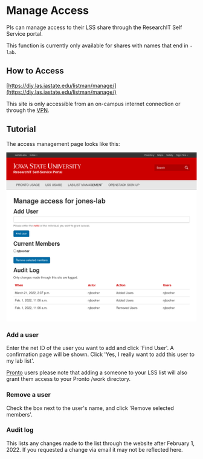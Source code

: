 # Manage Access

PIs can manage access to their LSS share through the ResearchIT Self Service portal.

This function is currently only available for shares with names that end in `-lab`.

## How to Access
[https://diy.las.iastate.edu/listman/manage/](https://diy.las.iastate.edu/listman/manage/)

This site is only accessible from an on-campus internet connection or through the [VPN](https://iastate.service-now.com/it?id=kb_article&sysparm_article=KB0011105).

## Tutorial

The access management page looks like this:

![Large Scale Storage manage access](img/manage_access.png)

### Add a user

Enter the net ID of the user you want to add and click 'Find User'. A confirmation page will be shown. Click 'Yes, I really want to add this user to my lab list'.

[Pronto](https://researchit.las.iastate.edu/guides/pronto/) users please note that adding a someone to your LSS list will also grant them access to your Pronto /work directory.

### Remove a user

Check the box next to the user's name, and click 'Remove selected members'.

### Audit log

This lists any changes made to the list through the website after February 1, 2022. If you requested a change via email it may not be reflected here.